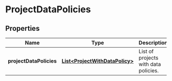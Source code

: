 # ProjectDataPolicies

## Properties
Name | Type | Description | Notes
------------ | ------------- | ------------- | -------------
**projectDataPolicies** | [**List&lt;ProjectWithDataPolicy&gt;**](ProjectWithDataPolicy.md) | List of projects with data policies. |  [optional]

